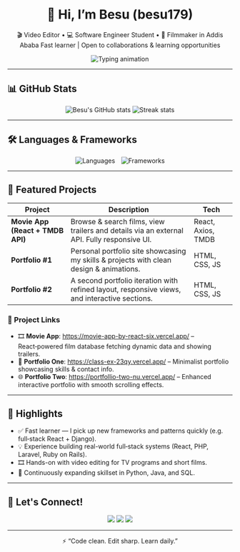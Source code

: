 <!-- GitHub Profile README -->

<h1 align="center">👋 Hi, I’m Besu (besu179)</h1>
<p align="center">
  🎬 Video Editor • 💻 Software Engineer Student • 🎥 Filmmaker in Addis Ababa  
  Fast learner | Open to collaborations & learning opportunities
</p>

<p align="center">
  <img src="https://readme-typing-svg.herokuapp.com?font=Fira+Code&size=22&pause=1000&center=true&vCenter=true&width=480&lines=Building+React+Django+Apps+|+Editing+Videos+|+Always+Learning" alt="Typing animation"/>
</p>

---

## 📊 GitHub Stats

<p align="center">
  <img src="https://github-readme-stats.vercel.app/api?username=besu179&show_icons=true&theme=radical&count_private=true" alt="Besu's GitHub stats" />
  <img src="https://github-readme-streak-stats.herokuapp.com/?user=besu179&theme=radical" alt="Streak stats" />
</p>

---

## 🛠 Languages & Frameworks

<p align="center">
  <img src="https://skillicons.dev/icons?i=python,java,js,html,css,ruby,sql,php" alt="Languages" style="margin-right:10px"/>
  <img src="https://skillicons.dev/icons?i=django,rails,react,laravel" alt="Frameworks"/>
</p>

---

## 🚀 Featured Projects

| Project | Description | Tech |
|-------|-------------|------|
| **Movie App (React + TMDB API)** | Browse & search films, view trailers and details via an external API. Fully responsive UI. | React, Axios, TMDB |
| **Portfolio #1** | Personal portfolio site showcasing my skills & projects with clean design & animations. | HTML, CSS, JS |
| **Portfolio #2** | A second portfolio iteration with refined layout, responsive views, and interactive sections. | HTML, CSS, JS |

### 🔗 Project Links
- 🎞️ **Movie App**: https://movie-app-by-react-six.vercel.app/ – React‑powered film database fetching dynamic data and showing trailers.  
- 💼 **Portfolio One**: https://class-ex-23qy.vercel.app/ – Minimalist portfolio showcasing skills & contact info.  
- 🌐 **Portfolio Two**: https://portfollio-two-nu.vercel.app/ – Enhanced interactive portfolio with smooth scrolling effects.

---

## 🌟 Highlights

- ✅ Fast learner — I pick up new frameworks and patterns quickly (e.g. full‑stack React + Django).
- 💡 Experience building real-world full‑stack systems (React, PHP, Laravel, Ruby on Rails).
- 🎞️ Hands-on with video editing for TV programs and short films.
- 🌱 Continuously expanding skillset in Python, Java, and SQL.

---

## 🧭 Let's Connect!

<p align="center">
  <a href="https://t.me/besu179"><img src="https://img.shields.io/badge/Telegram-2CA5E0?style=for-the-badge&logo=telegram" /></a>
  <a href="mailto:besu179@gmail.com"><img src="https://img.shields.io/badge/Email-D14836?style=for-the-badge&logo=gmail" /></a>
  <a href="https://www.linkedin.com/in/besufkad-yalew-0673402b4"><img src="https://img.shields.io/badge/LinkedIn-0077B5?style=for-the-badge&logo=linkedin" /></a>
</p>

---

<p align="center">⚡ “Code clean. Edit sharp. Learn daily.”</p>
